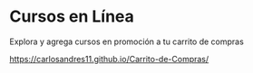 # Cursos en Línea

Explora y agrega cursos en promoción a tu carrito de compras

https://carlosandres11.github.io/Carrito-de-Compras/
